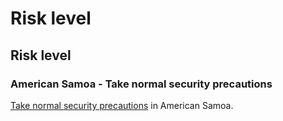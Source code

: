 # Risk level

## Risk level

### American Samoa - Take normal security precautions

[Take normal security precautions](#levels "Risk Levels") in American Samoa.